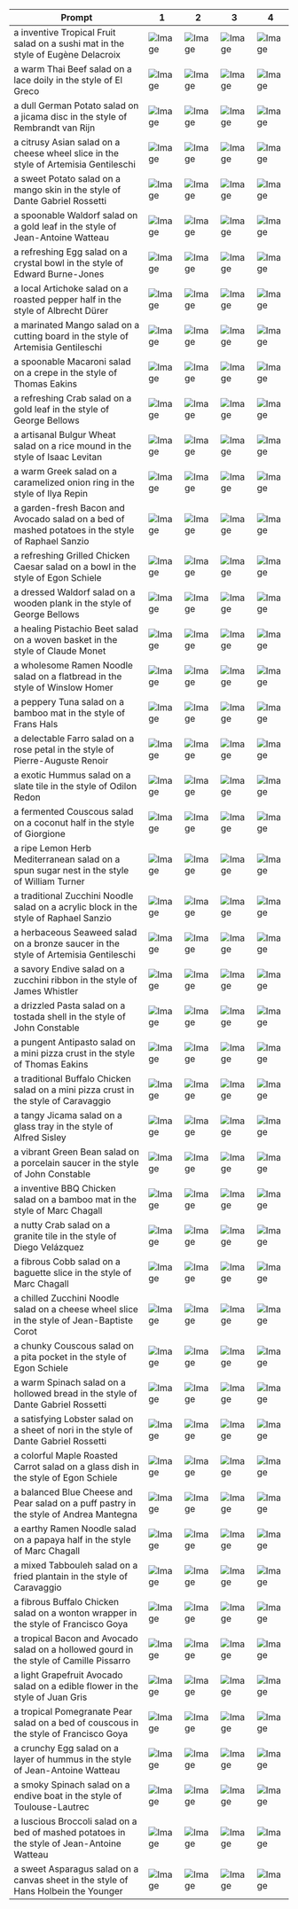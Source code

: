 | Prompt | 1 | 2 | 3 | 4 |
|-|-|-|-|-|
| a inventive Tropical Fruit salad on a sushi mat in the style of Eugène Delacroix | ![Image](https://salad-benchmark-public-assets.s3.us-east-2.amazonaws.com/sdxl/5349633c-8c04-460e-9980-4e614e9a9c98-0.jpg) | ![Image](https://salad-benchmark-public-assets.s3.us-east-2.amazonaws.com/sdxl/5349633c-8c04-460e-9980-4e614e9a9c98-1.jpg) | ![Image](https://salad-benchmark-public-assets.s3.us-east-2.amazonaws.com/sdxl/5349633c-8c04-460e-9980-4e614e9a9c98-2.jpg) | ![Image](https://salad-benchmark-public-assets.s3.us-east-2.amazonaws.com/sdxl/5349633c-8c04-460e-9980-4e614e9a9c98-3.jpg) |
| a warm Thai Beef salad on a lace doily in the style of El Greco | ![Image](https://salad-benchmark-public-assets.s3.us-east-2.amazonaws.com/sdxl/78f63bd4-5166-4a38-ac01-3de332f4c4c9-0.jpg) | ![Image](https://salad-benchmark-public-assets.s3.us-east-2.amazonaws.com/sdxl/78f63bd4-5166-4a38-ac01-3de332f4c4c9-1.jpg) | ![Image](https://salad-benchmark-public-assets.s3.us-east-2.amazonaws.com/sdxl/78f63bd4-5166-4a38-ac01-3de332f4c4c9-2.jpg) | ![Image](https://salad-benchmark-public-assets.s3.us-east-2.amazonaws.com/sdxl/78f63bd4-5166-4a38-ac01-3de332f4c4c9-3.jpg) |
| a dull German Potato salad on a jicama disc in the style of Rembrandt van Rijn | ![Image](https://salad-benchmark-public-assets.s3.us-east-2.amazonaws.com/sdxl/7af1f1ea-be30-487b-8f7b-bc44e4eec1a2-0.jpg) | ![Image](https://salad-benchmark-public-assets.s3.us-east-2.amazonaws.com/sdxl/7af1f1ea-be30-487b-8f7b-bc44e4eec1a2-1.jpg) | ![Image](https://salad-benchmark-public-assets.s3.us-east-2.amazonaws.com/sdxl/7af1f1ea-be30-487b-8f7b-bc44e4eec1a2-2.jpg) | ![Image](https://salad-benchmark-public-assets.s3.us-east-2.amazonaws.com/sdxl/7af1f1ea-be30-487b-8f7b-bc44e4eec1a2-3.jpg) |
| a citrusy Asian salad on a cheese wheel slice in the style of Artemisia Gentileschi | ![Image](https://salad-benchmark-public-assets.s3.us-east-2.amazonaws.com/sdxl/022cc473-bb76-4b38-9ac3-6a4c72a61674-0.jpg) | ![Image](https://salad-benchmark-public-assets.s3.us-east-2.amazonaws.com/sdxl/022cc473-bb76-4b38-9ac3-6a4c72a61674-1.jpg) | ![Image](https://salad-benchmark-public-assets.s3.us-east-2.amazonaws.com/sdxl/022cc473-bb76-4b38-9ac3-6a4c72a61674-2.jpg) | ![Image](https://salad-benchmark-public-assets.s3.us-east-2.amazonaws.com/sdxl/022cc473-bb76-4b38-9ac3-6a4c72a61674-3.jpg) |
| a sweet Potato salad on a mango skin in the style of Dante Gabriel Rossetti | ![Image](https://salad-benchmark-public-assets.s3.us-east-2.amazonaws.com/sdxl/8ed0a7a5-02c4-4498-9c4a-6d44851a64b1-0.jpg) | ![Image](https://salad-benchmark-public-assets.s3.us-east-2.amazonaws.com/sdxl/8ed0a7a5-02c4-4498-9c4a-6d44851a64b1-1.jpg) | ![Image](https://salad-benchmark-public-assets.s3.us-east-2.amazonaws.com/sdxl/8ed0a7a5-02c4-4498-9c4a-6d44851a64b1-2.jpg) | ![Image](https://salad-benchmark-public-assets.s3.us-east-2.amazonaws.com/sdxl/8ed0a7a5-02c4-4498-9c4a-6d44851a64b1-3.jpg) |
| a spoonable Waldorf salad on a gold leaf in the style of Jean-Antoine Watteau | ![Image](https://salad-benchmark-public-assets.s3.us-east-2.amazonaws.com/sdxl/81536d16-a373-4bab-9c42-8466e94a843e-0.jpg) | ![Image](https://salad-benchmark-public-assets.s3.us-east-2.amazonaws.com/sdxl/81536d16-a373-4bab-9c42-8466e94a843e-1.jpg) | ![Image](https://salad-benchmark-public-assets.s3.us-east-2.amazonaws.com/sdxl/81536d16-a373-4bab-9c42-8466e94a843e-2.jpg) | ![Image](https://salad-benchmark-public-assets.s3.us-east-2.amazonaws.com/sdxl/81536d16-a373-4bab-9c42-8466e94a843e-3.jpg) |
| a refreshing Egg salad on a crystal bowl in the style of Edward Burne-Jones | ![Image](https://salad-benchmark-public-assets.s3.us-east-2.amazonaws.com/sdxl/b89b1f8c-f819-4a65-951b-399f3c4047fd-0.jpg) | ![Image](https://salad-benchmark-public-assets.s3.us-east-2.amazonaws.com/sdxl/b89b1f8c-f819-4a65-951b-399f3c4047fd-1.jpg) | ![Image](https://salad-benchmark-public-assets.s3.us-east-2.amazonaws.com/sdxl/b89b1f8c-f819-4a65-951b-399f3c4047fd-2.jpg) | ![Image](https://salad-benchmark-public-assets.s3.us-east-2.amazonaws.com/sdxl/b89b1f8c-f819-4a65-951b-399f3c4047fd-3.jpg) |
| a local Artichoke salad on a roasted pepper half in the style of Albrecht Dürer | ![Image](https://salad-benchmark-public-assets.s3.us-east-2.amazonaws.com/sdxl/eba3c44f-1e6d-4a7f-bf8f-270e020e654b-0.jpg) | ![Image](https://salad-benchmark-public-assets.s3.us-east-2.amazonaws.com/sdxl/eba3c44f-1e6d-4a7f-bf8f-270e020e654b-1.jpg) | ![Image](https://salad-benchmark-public-assets.s3.us-east-2.amazonaws.com/sdxl/eba3c44f-1e6d-4a7f-bf8f-270e020e654b-2.jpg) | ![Image](https://salad-benchmark-public-assets.s3.us-east-2.amazonaws.com/sdxl/eba3c44f-1e6d-4a7f-bf8f-270e020e654b-3.jpg) |
| a marinated Mango salad on a cutting board in the style of Artemisia Gentileschi | ![Image](https://salad-benchmark-public-assets.s3.us-east-2.amazonaws.com/sdxl/ad11dca6-3f9d-4ab9-a30e-74619e25b46f-0.jpg) | ![Image](https://salad-benchmark-public-assets.s3.us-east-2.amazonaws.com/sdxl/ad11dca6-3f9d-4ab9-a30e-74619e25b46f-1.jpg) | ![Image](https://salad-benchmark-public-assets.s3.us-east-2.amazonaws.com/sdxl/ad11dca6-3f9d-4ab9-a30e-74619e25b46f-2.jpg) | ![Image](https://salad-benchmark-public-assets.s3.us-east-2.amazonaws.com/sdxl/ad11dca6-3f9d-4ab9-a30e-74619e25b46f-3.jpg) |
| a spoonable Macaroni salad on a crepe in the style of Thomas Eakins | ![Image](https://salad-benchmark-public-assets.s3.us-east-2.amazonaws.com/sdxl/ba279bfb-ae49-477b-a689-3fa04af8fc32-0.jpg) | ![Image](https://salad-benchmark-public-assets.s3.us-east-2.amazonaws.com/sdxl/ba279bfb-ae49-477b-a689-3fa04af8fc32-1.jpg) | ![Image](https://salad-benchmark-public-assets.s3.us-east-2.amazonaws.com/sdxl/ba279bfb-ae49-477b-a689-3fa04af8fc32-2.jpg) | ![Image](https://salad-benchmark-public-assets.s3.us-east-2.amazonaws.com/sdxl/ba279bfb-ae49-477b-a689-3fa04af8fc32-3.jpg) |
| a refreshing Crab salad on a gold leaf in the style of George Bellows | ![Image](https://salad-benchmark-public-assets.s3.us-east-2.amazonaws.com/sdxl/2fc631f9-a87d-4ccb-9610-ac2af4ef15fa-0.jpg) | ![Image](https://salad-benchmark-public-assets.s3.us-east-2.amazonaws.com/sdxl/2fc631f9-a87d-4ccb-9610-ac2af4ef15fa-1.jpg) | ![Image](https://salad-benchmark-public-assets.s3.us-east-2.amazonaws.com/sdxl/2fc631f9-a87d-4ccb-9610-ac2af4ef15fa-2.jpg) | ![Image](https://salad-benchmark-public-assets.s3.us-east-2.amazonaws.com/sdxl/2fc631f9-a87d-4ccb-9610-ac2af4ef15fa-3.jpg) |
| a artisanal Bulgur Wheat salad on a rice mound in the style of Isaac Levitan | ![Image](https://salad-benchmark-public-assets.s3.us-east-2.amazonaws.com/sdxl/9fa86685-16f7-4879-85e6-f5a6b977f7a3-0.jpg) | ![Image](https://salad-benchmark-public-assets.s3.us-east-2.amazonaws.com/sdxl/9fa86685-16f7-4879-85e6-f5a6b977f7a3-1.jpg) | ![Image](https://salad-benchmark-public-assets.s3.us-east-2.amazonaws.com/sdxl/9fa86685-16f7-4879-85e6-f5a6b977f7a3-2.jpg) | ![Image](https://salad-benchmark-public-assets.s3.us-east-2.amazonaws.com/sdxl/9fa86685-16f7-4879-85e6-f5a6b977f7a3-3.jpg) |
| a warm Greek salad on a caramelized onion ring in the style of Ilya Repin | ![Image](https://salad-benchmark-public-assets.s3.us-east-2.amazonaws.com/sdxl/ca8f6dcf-e9e9-4871-b7bd-a26e0bf74b6c-0.jpg) | ![Image](https://salad-benchmark-public-assets.s3.us-east-2.amazonaws.com/sdxl/ca8f6dcf-e9e9-4871-b7bd-a26e0bf74b6c-1.jpg) | ![Image](https://salad-benchmark-public-assets.s3.us-east-2.amazonaws.com/sdxl/ca8f6dcf-e9e9-4871-b7bd-a26e0bf74b6c-2.jpg) | ![Image](https://salad-benchmark-public-assets.s3.us-east-2.amazonaws.com/sdxl/ca8f6dcf-e9e9-4871-b7bd-a26e0bf74b6c-3.jpg) |
| a garden-fresh Bacon and Avocado salad on a bed of mashed potatoes in the style of Raphael Sanzio | ![Image](https://salad-benchmark-public-assets.s3.us-east-2.amazonaws.com/sdxl/8248ba65-dbec-4b9c-a9de-72921588c2cb-0.jpg) | ![Image](https://salad-benchmark-public-assets.s3.us-east-2.amazonaws.com/sdxl/8248ba65-dbec-4b9c-a9de-72921588c2cb-1.jpg) | ![Image](https://salad-benchmark-public-assets.s3.us-east-2.amazonaws.com/sdxl/8248ba65-dbec-4b9c-a9de-72921588c2cb-2.jpg) | ![Image](https://salad-benchmark-public-assets.s3.us-east-2.amazonaws.com/sdxl/8248ba65-dbec-4b9c-a9de-72921588c2cb-3.jpg) |
| a refreshing Grilled Chicken Caesar salad on a bowl in the style of Egon Schiele | ![Image](https://salad-benchmark-public-assets.s3.us-east-2.amazonaws.com/sdxl/83387f3e-ffbe-48af-aaab-bf8f5fbdea13-0.jpg) | ![Image](https://salad-benchmark-public-assets.s3.us-east-2.amazonaws.com/sdxl/83387f3e-ffbe-48af-aaab-bf8f5fbdea13-1.jpg) | ![Image](https://salad-benchmark-public-assets.s3.us-east-2.amazonaws.com/sdxl/83387f3e-ffbe-48af-aaab-bf8f5fbdea13-2.jpg) | ![Image](https://salad-benchmark-public-assets.s3.us-east-2.amazonaws.com/sdxl/83387f3e-ffbe-48af-aaab-bf8f5fbdea13-3.jpg) |
| a dressed Waldorf salad on a wooden plank in the style of George Bellows | ![Image](https://salad-benchmark-public-assets.s3.us-east-2.amazonaws.com/sdxl/e7233c56-3d00-4700-9f91-a8e7815beec3-0.jpg) | ![Image](https://salad-benchmark-public-assets.s3.us-east-2.amazonaws.com/sdxl/e7233c56-3d00-4700-9f91-a8e7815beec3-1.jpg) | ![Image](https://salad-benchmark-public-assets.s3.us-east-2.amazonaws.com/sdxl/e7233c56-3d00-4700-9f91-a8e7815beec3-2.jpg) | ![Image](https://salad-benchmark-public-assets.s3.us-east-2.amazonaws.com/sdxl/e7233c56-3d00-4700-9f91-a8e7815beec3-3.jpg) |
| a healing Pistachio Beet salad on a woven basket in the style of Claude Monet | ![Image](https://salad-benchmark-public-assets.s3.us-east-2.amazonaws.com/sdxl/5bf66174-b426-4045-b779-0f6f1464e4fc-0.jpg) | ![Image](https://salad-benchmark-public-assets.s3.us-east-2.amazonaws.com/sdxl/5bf66174-b426-4045-b779-0f6f1464e4fc-1.jpg) | ![Image](https://salad-benchmark-public-assets.s3.us-east-2.amazonaws.com/sdxl/5bf66174-b426-4045-b779-0f6f1464e4fc-2.jpg) | ![Image](https://salad-benchmark-public-assets.s3.us-east-2.amazonaws.com/sdxl/5bf66174-b426-4045-b779-0f6f1464e4fc-3.jpg) |
| a wholesome Ramen Noodle salad on a flatbread in the style of Winslow Homer | ![Image](https://salad-benchmark-public-assets.s3.us-east-2.amazonaws.com/sdxl/a532826a-b131-4414-a6d3-19fc36f9fab7-0.jpg) | ![Image](https://salad-benchmark-public-assets.s3.us-east-2.amazonaws.com/sdxl/a532826a-b131-4414-a6d3-19fc36f9fab7-1.jpg) | ![Image](https://salad-benchmark-public-assets.s3.us-east-2.amazonaws.com/sdxl/a532826a-b131-4414-a6d3-19fc36f9fab7-2.jpg) | ![Image](https://salad-benchmark-public-assets.s3.us-east-2.amazonaws.com/sdxl/a532826a-b131-4414-a6d3-19fc36f9fab7-3.jpg) |
| a peppery Tuna salad on a bamboo mat in the style of Frans Hals | ![Image](https://salad-benchmark-public-assets.s3.us-east-2.amazonaws.com/sdxl/3402668a-9e0f-47e2-9757-4938c72f3dd1-0.jpg) | ![Image](https://salad-benchmark-public-assets.s3.us-east-2.amazonaws.com/sdxl/3402668a-9e0f-47e2-9757-4938c72f3dd1-1.jpg) | ![Image](https://salad-benchmark-public-assets.s3.us-east-2.amazonaws.com/sdxl/3402668a-9e0f-47e2-9757-4938c72f3dd1-2.jpg) | ![Image](https://salad-benchmark-public-assets.s3.us-east-2.amazonaws.com/sdxl/3402668a-9e0f-47e2-9757-4938c72f3dd1-3.jpg) |
| a delectable Farro salad on a rose petal in the style of Pierre-Auguste Renoir | ![Image](https://salad-benchmark-public-assets.s3.us-east-2.amazonaws.com/sdxl/283040a0-a98d-40e1-98e1-d65fb81bba50-0.jpg) | ![Image](https://salad-benchmark-public-assets.s3.us-east-2.amazonaws.com/sdxl/283040a0-a98d-40e1-98e1-d65fb81bba50-1.jpg) | ![Image](https://salad-benchmark-public-assets.s3.us-east-2.amazonaws.com/sdxl/283040a0-a98d-40e1-98e1-d65fb81bba50-2.jpg) | ![Image](https://salad-benchmark-public-assets.s3.us-east-2.amazonaws.com/sdxl/283040a0-a98d-40e1-98e1-d65fb81bba50-3.jpg) |
| a exotic Hummus salad on a slate tile in the style of Odilon Redon | ![Image](https://salad-benchmark-public-assets.s3.us-east-2.amazonaws.com/sdxl/08da162e-5c61-48ad-9295-7b264d5a717c-0.jpg) | ![Image](https://salad-benchmark-public-assets.s3.us-east-2.amazonaws.com/sdxl/08da162e-5c61-48ad-9295-7b264d5a717c-1.jpg) | ![Image](https://salad-benchmark-public-assets.s3.us-east-2.amazonaws.com/sdxl/08da162e-5c61-48ad-9295-7b264d5a717c-2.jpg) | ![Image](https://salad-benchmark-public-assets.s3.us-east-2.amazonaws.com/sdxl/08da162e-5c61-48ad-9295-7b264d5a717c-3.jpg) |
| a fermented Couscous salad on a coconut half in the style of Giorgione | ![Image](https://salad-benchmark-public-assets.s3.us-east-2.amazonaws.com/sdxl/25f31260-91cf-452a-befa-caf5ab1a9013-0.jpg) | ![Image](https://salad-benchmark-public-assets.s3.us-east-2.amazonaws.com/sdxl/25f31260-91cf-452a-befa-caf5ab1a9013-1.jpg) | ![Image](https://salad-benchmark-public-assets.s3.us-east-2.amazonaws.com/sdxl/25f31260-91cf-452a-befa-caf5ab1a9013-2.jpg) | ![Image](https://salad-benchmark-public-assets.s3.us-east-2.amazonaws.com/sdxl/25f31260-91cf-452a-befa-caf5ab1a9013-3.jpg) |
| a ripe Lemon Herb Mediterranean salad on a spun sugar nest in the style of William Turner | ![Image](https://salad-benchmark-public-assets.s3.us-east-2.amazonaws.com/sdxl/8d4ef372-db2b-4ea2-813e-28b6fb9f88a2-0.jpg) | ![Image](https://salad-benchmark-public-assets.s3.us-east-2.amazonaws.com/sdxl/8d4ef372-db2b-4ea2-813e-28b6fb9f88a2-1.jpg) | ![Image](https://salad-benchmark-public-assets.s3.us-east-2.amazonaws.com/sdxl/8d4ef372-db2b-4ea2-813e-28b6fb9f88a2-2.jpg) | ![Image](https://salad-benchmark-public-assets.s3.us-east-2.amazonaws.com/sdxl/8d4ef372-db2b-4ea2-813e-28b6fb9f88a2-3.jpg) |
| a traditional Zucchini Noodle salad on a acrylic block in the style of Raphael Sanzio | ![Image](https://salad-benchmark-public-assets.s3.us-east-2.amazonaws.com/sdxl/3ec06714-5542-473e-9371-4d401457894e-0.jpg) | ![Image](https://salad-benchmark-public-assets.s3.us-east-2.amazonaws.com/sdxl/3ec06714-5542-473e-9371-4d401457894e-1.jpg) | ![Image](https://salad-benchmark-public-assets.s3.us-east-2.amazonaws.com/sdxl/3ec06714-5542-473e-9371-4d401457894e-2.jpg) | ![Image](https://salad-benchmark-public-assets.s3.us-east-2.amazonaws.com/sdxl/3ec06714-5542-473e-9371-4d401457894e-3.jpg) |
| a herbaceous Seaweed salad on a bronze saucer in the style of Artemisia Gentileschi | ![Image](https://salad-benchmark-public-assets.s3.us-east-2.amazonaws.com/sdxl/57ba261d-a7fd-458b-a178-2a1257b0f772-0.jpg) | ![Image](https://salad-benchmark-public-assets.s3.us-east-2.amazonaws.com/sdxl/57ba261d-a7fd-458b-a178-2a1257b0f772-1.jpg) | ![Image](https://salad-benchmark-public-assets.s3.us-east-2.amazonaws.com/sdxl/57ba261d-a7fd-458b-a178-2a1257b0f772-2.jpg) | ![Image](https://salad-benchmark-public-assets.s3.us-east-2.amazonaws.com/sdxl/57ba261d-a7fd-458b-a178-2a1257b0f772-3.jpg) |
| a savory Endive salad on a zucchini ribbon in the style of James Whistler | ![Image](https://salad-benchmark-public-assets.s3.us-east-2.amazonaws.com/sdxl/aefdf53b-1d03-4041-a7dc-20a2573b5aa1-0.jpg) | ![Image](https://salad-benchmark-public-assets.s3.us-east-2.amazonaws.com/sdxl/aefdf53b-1d03-4041-a7dc-20a2573b5aa1-1.jpg) | ![Image](https://salad-benchmark-public-assets.s3.us-east-2.amazonaws.com/sdxl/aefdf53b-1d03-4041-a7dc-20a2573b5aa1-2.jpg) | ![Image](https://salad-benchmark-public-assets.s3.us-east-2.amazonaws.com/sdxl/aefdf53b-1d03-4041-a7dc-20a2573b5aa1-3.jpg) |
| a drizzled Pasta salad on a tostada shell in the style of John Constable | ![Image](https://salad-benchmark-public-assets.s3.us-east-2.amazonaws.com/sdxl/290d2214-60f0-4410-bfa3-3b9ada9d8a13-0.jpg) | ![Image](https://salad-benchmark-public-assets.s3.us-east-2.amazonaws.com/sdxl/290d2214-60f0-4410-bfa3-3b9ada9d8a13-1.jpg) | ![Image](https://salad-benchmark-public-assets.s3.us-east-2.amazonaws.com/sdxl/290d2214-60f0-4410-bfa3-3b9ada9d8a13-2.jpg) | ![Image](https://salad-benchmark-public-assets.s3.us-east-2.amazonaws.com/sdxl/290d2214-60f0-4410-bfa3-3b9ada9d8a13-3.jpg) |
| a pungent Antipasto salad on a mini pizza crust in the style of Thomas Eakins | ![Image](https://salad-benchmark-public-assets.s3.us-east-2.amazonaws.com/sdxl/876df8fd-95e9-41a1-9dbc-298f212dbb30-0.jpg) | ![Image](https://salad-benchmark-public-assets.s3.us-east-2.amazonaws.com/sdxl/876df8fd-95e9-41a1-9dbc-298f212dbb30-1.jpg) | ![Image](https://salad-benchmark-public-assets.s3.us-east-2.amazonaws.com/sdxl/876df8fd-95e9-41a1-9dbc-298f212dbb30-2.jpg) | ![Image](https://salad-benchmark-public-assets.s3.us-east-2.amazonaws.com/sdxl/876df8fd-95e9-41a1-9dbc-298f212dbb30-3.jpg) |
| a traditional Buffalo Chicken salad on a mini pizza crust in the style of Caravaggio | ![Image](https://salad-benchmark-public-assets.s3.us-east-2.amazonaws.com/sdxl/bea159dd-e314-41f3-9382-895a050ff032-0.jpg) | ![Image](https://salad-benchmark-public-assets.s3.us-east-2.amazonaws.com/sdxl/bea159dd-e314-41f3-9382-895a050ff032-1.jpg) | ![Image](https://salad-benchmark-public-assets.s3.us-east-2.amazonaws.com/sdxl/bea159dd-e314-41f3-9382-895a050ff032-2.jpg) | ![Image](https://salad-benchmark-public-assets.s3.us-east-2.amazonaws.com/sdxl/bea159dd-e314-41f3-9382-895a050ff032-3.jpg) |
| a tangy Jicama salad on a glass tray in the style of Alfred Sisley | ![Image](https://salad-benchmark-public-assets.s3.us-east-2.amazonaws.com/sdxl/461d4ce7-05c3-4f83-9bbc-5a678c1b6a9a-0.jpg) | ![Image](https://salad-benchmark-public-assets.s3.us-east-2.amazonaws.com/sdxl/461d4ce7-05c3-4f83-9bbc-5a678c1b6a9a-1.jpg) | ![Image](https://salad-benchmark-public-assets.s3.us-east-2.amazonaws.com/sdxl/461d4ce7-05c3-4f83-9bbc-5a678c1b6a9a-2.jpg) | ![Image](https://salad-benchmark-public-assets.s3.us-east-2.amazonaws.com/sdxl/461d4ce7-05c3-4f83-9bbc-5a678c1b6a9a-3.jpg) |
| a vibrant Green Bean salad on a porcelain saucer in the style of John Constable | ![Image](https://salad-benchmark-public-assets.s3.us-east-2.amazonaws.com/sdxl/d69fcb25-7cea-4dfc-b36a-400518052e34-0.jpg) | ![Image](https://salad-benchmark-public-assets.s3.us-east-2.amazonaws.com/sdxl/d69fcb25-7cea-4dfc-b36a-400518052e34-1.jpg) | ![Image](https://salad-benchmark-public-assets.s3.us-east-2.amazonaws.com/sdxl/d69fcb25-7cea-4dfc-b36a-400518052e34-2.jpg) | ![Image](https://salad-benchmark-public-assets.s3.us-east-2.amazonaws.com/sdxl/d69fcb25-7cea-4dfc-b36a-400518052e34-3.jpg) |
| a inventive BBQ Chicken salad on a bamboo mat in the style of Marc Chagall | ![Image](https://salad-benchmark-public-assets.s3.us-east-2.amazonaws.com/sdxl/d3ee1bb0-bfec-450e-86b4-f0d95c85ba37-0.jpg) | ![Image](https://salad-benchmark-public-assets.s3.us-east-2.amazonaws.com/sdxl/d3ee1bb0-bfec-450e-86b4-f0d95c85ba37-1.jpg) | ![Image](https://salad-benchmark-public-assets.s3.us-east-2.amazonaws.com/sdxl/d3ee1bb0-bfec-450e-86b4-f0d95c85ba37-2.jpg) | ![Image](https://salad-benchmark-public-assets.s3.us-east-2.amazonaws.com/sdxl/d3ee1bb0-bfec-450e-86b4-f0d95c85ba37-3.jpg) |
| a nutty Crab salad on a granite tile in the style of Diego Velázquez | ![Image](https://salad-benchmark-public-assets.s3.us-east-2.amazonaws.com/sdxl/c9d99768-c407-4288-8289-b97606e4633a-0.jpg) | ![Image](https://salad-benchmark-public-assets.s3.us-east-2.amazonaws.com/sdxl/c9d99768-c407-4288-8289-b97606e4633a-1.jpg) | ![Image](https://salad-benchmark-public-assets.s3.us-east-2.amazonaws.com/sdxl/c9d99768-c407-4288-8289-b97606e4633a-2.jpg) | ![Image](https://salad-benchmark-public-assets.s3.us-east-2.amazonaws.com/sdxl/c9d99768-c407-4288-8289-b97606e4633a-3.jpg) |
| a fibrous Cobb salad on a baguette slice in the style of Marc Chagall | ![Image](https://salad-benchmark-public-assets.s3.us-east-2.amazonaws.com/sdxl/eca80058-4dab-4629-9d5d-d5ffe8fbf2db-0.jpg) | ![Image](https://salad-benchmark-public-assets.s3.us-east-2.amazonaws.com/sdxl/eca80058-4dab-4629-9d5d-d5ffe8fbf2db-1.jpg) | ![Image](https://salad-benchmark-public-assets.s3.us-east-2.amazonaws.com/sdxl/eca80058-4dab-4629-9d5d-d5ffe8fbf2db-2.jpg) | ![Image](https://salad-benchmark-public-assets.s3.us-east-2.amazonaws.com/sdxl/eca80058-4dab-4629-9d5d-d5ffe8fbf2db-3.jpg) |
| a chilled Zucchini Noodle salad on a cheese wheel slice in the style of Jean-Baptiste Corot | ![Image](https://salad-benchmark-public-assets.s3.us-east-2.amazonaws.com/sdxl/9c91f8b4-1606-4ec1-8fd1-4d0409f3dc00-0.jpg) | ![Image](https://salad-benchmark-public-assets.s3.us-east-2.amazonaws.com/sdxl/9c91f8b4-1606-4ec1-8fd1-4d0409f3dc00-1.jpg) | ![Image](https://salad-benchmark-public-assets.s3.us-east-2.amazonaws.com/sdxl/9c91f8b4-1606-4ec1-8fd1-4d0409f3dc00-2.jpg) | ![Image](https://salad-benchmark-public-assets.s3.us-east-2.amazonaws.com/sdxl/9c91f8b4-1606-4ec1-8fd1-4d0409f3dc00-3.jpg) |
| a chunky Couscous salad on a pita pocket in the style of Egon Schiele | ![Image](https://salad-benchmark-public-assets.s3.us-east-2.amazonaws.com/sdxl/b37c3430-5b27-4212-94bc-9b7b2ee942f3-0.jpg) | ![Image](https://salad-benchmark-public-assets.s3.us-east-2.amazonaws.com/sdxl/b37c3430-5b27-4212-94bc-9b7b2ee942f3-1.jpg) | ![Image](https://salad-benchmark-public-assets.s3.us-east-2.amazonaws.com/sdxl/b37c3430-5b27-4212-94bc-9b7b2ee942f3-2.jpg) | ![Image](https://salad-benchmark-public-assets.s3.us-east-2.amazonaws.com/sdxl/b37c3430-5b27-4212-94bc-9b7b2ee942f3-3.jpg) |
| a warm Spinach salad on a hollowed bread in the style of Dante Gabriel Rossetti | ![Image](https://salad-benchmark-public-assets.s3.us-east-2.amazonaws.com/sdxl/82d8ac3f-03ce-48c1-b625-09c7172c0b92-0.jpg) | ![Image](https://salad-benchmark-public-assets.s3.us-east-2.amazonaws.com/sdxl/82d8ac3f-03ce-48c1-b625-09c7172c0b92-1.jpg) | ![Image](https://salad-benchmark-public-assets.s3.us-east-2.amazonaws.com/sdxl/82d8ac3f-03ce-48c1-b625-09c7172c0b92-2.jpg) | ![Image](https://salad-benchmark-public-assets.s3.us-east-2.amazonaws.com/sdxl/82d8ac3f-03ce-48c1-b625-09c7172c0b92-3.jpg) |
| a satisfying Lobster salad on a sheet of nori in the style of Dante Gabriel Rossetti | ![Image](https://salad-benchmark-public-assets.s3.us-east-2.amazonaws.com/sdxl/7fdc175e-135d-4905-85b8-1ae32e3d4432-0.jpg) | ![Image](https://salad-benchmark-public-assets.s3.us-east-2.amazonaws.com/sdxl/7fdc175e-135d-4905-85b8-1ae32e3d4432-1.jpg) | ![Image](https://salad-benchmark-public-assets.s3.us-east-2.amazonaws.com/sdxl/7fdc175e-135d-4905-85b8-1ae32e3d4432-2.jpg) | ![Image](https://salad-benchmark-public-assets.s3.us-east-2.amazonaws.com/sdxl/7fdc175e-135d-4905-85b8-1ae32e3d4432-3.jpg) |
| a colorful Maple Roasted Carrot salad on a glass dish in the style of Egon Schiele | ![Image](https://salad-benchmark-public-assets.s3.us-east-2.amazonaws.com/sdxl/831668ad-dffe-439b-9128-34d893a881b4-0.jpg) | ![Image](https://salad-benchmark-public-assets.s3.us-east-2.amazonaws.com/sdxl/831668ad-dffe-439b-9128-34d893a881b4-1.jpg) | ![Image](https://salad-benchmark-public-assets.s3.us-east-2.amazonaws.com/sdxl/831668ad-dffe-439b-9128-34d893a881b4-2.jpg) | ![Image](https://salad-benchmark-public-assets.s3.us-east-2.amazonaws.com/sdxl/831668ad-dffe-439b-9128-34d893a881b4-3.jpg) |
| a balanced Blue Cheese and Pear salad on a puff pastry in the style of Andrea Mantegna | ![Image](https://salad-benchmark-public-assets.s3.us-east-2.amazonaws.com/sdxl/358b9735-bdc0-4021-ba3f-760bdc19bbf5-0.jpg) | ![Image](https://salad-benchmark-public-assets.s3.us-east-2.amazonaws.com/sdxl/358b9735-bdc0-4021-ba3f-760bdc19bbf5-1.jpg) | ![Image](https://salad-benchmark-public-assets.s3.us-east-2.amazonaws.com/sdxl/358b9735-bdc0-4021-ba3f-760bdc19bbf5-2.jpg) | ![Image](https://salad-benchmark-public-assets.s3.us-east-2.amazonaws.com/sdxl/358b9735-bdc0-4021-ba3f-760bdc19bbf5-3.jpg) |
| a earthy Ramen Noodle salad on a papaya half in the style of Marc Chagall | ![Image](https://salad-benchmark-public-assets.s3.us-east-2.amazonaws.com/sdxl/7e2ec3e0-fcd7-4bf4-b865-622ed37498a3-0.jpg) | ![Image](https://salad-benchmark-public-assets.s3.us-east-2.amazonaws.com/sdxl/7e2ec3e0-fcd7-4bf4-b865-622ed37498a3-1.jpg) | ![Image](https://salad-benchmark-public-assets.s3.us-east-2.amazonaws.com/sdxl/7e2ec3e0-fcd7-4bf4-b865-622ed37498a3-2.jpg) | ![Image](https://salad-benchmark-public-assets.s3.us-east-2.amazonaws.com/sdxl/7e2ec3e0-fcd7-4bf4-b865-622ed37498a3-3.jpg) |
| a mixed Tabbouleh salad on a fried plantain in the style of Caravaggio | ![Image](https://salad-benchmark-public-assets.s3.us-east-2.amazonaws.com/sdxl/7b3e893e-72d1-4605-91f5-461cf1c93537-0.jpg) | ![Image](https://salad-benchmark-public-assets.s3.us-east-2.amazonaws.com/sdxl/7b3e893e-72d1-4605-91f5-461cf1c93537-1.jpg) | ![Image](https://salad-benchmark-public-assets.s3.us-east-2.amazonaws.com/sdxl/7b3e893e-72d1-4605-91f5-461cf1c93537-2.jpg) | ![Image](https://salad-benchmark-public-assets.s3.us-east-2.amazonaws.com/sdxl/7b3e893e-72d1-4605-91f5-461cf1c93537-3.jpg) |
| a fibrous Buffalo Chicken salad on a wonton wrapper in the style of Francisco Goya | ![Image](https://salad-benchmark-public-assets.s3.us-east-2.amazonaws.com/sdxl/6a052e93-91bc-4268-afe3-c6decc2c2d59-0.jpg) | ![Image](https://salad-benchmark-public-assets.s3.us-east-2.amazonaws.com/sdxl/6a052e93-91bc-4268-afe3-c6decc2c2d59-1.jpg) | ![Image](https://salad-benchmark-public-assets.s3.us-east-2.amazonaws.com/sdxl/6a052e93-91bc-4268-afe3-c6decc2c2d59-2.jpg) | ![Image](https://salad-benchmark-public-assets.s3.us-east-2.amazonaws.com/sdxl/6a052e93-91bc-4268-afe3-c6decc2c2d59-3.jpg) |
| a tropical Bacon and Avocado salad on a hollowed gourd in the style of Camille Pissarro | ![Image](https://salad-benchmark-public-assets.s3.us-east-2.amazonaws.com/sdxl/636a199e-e560-47c7-869b-a9b95329ba69-0.jpg) | ![Image](https://salad-benchmark-public-assets.s3.us-east-2.amazonaws.com/sdxl/636a199e-e560-47c7-869b-a9b95329ba69-1.jpg) | ![Image](https://salad-benchmark-public-assets.s3.us-east-2.amazonaws.com/sdxl/636a199e-e560-47c7-869b-a9b95329ba69-2.jpg) | ![Image](https://salad-benchmark-public-assets.s3.us-east-2.amazonaws.com/sdxl/636a199e-e560-47c7-869b-a9b95329ba69-3.jpg) |
| a light Grapefruit Avocado salad on a edible flower in the style of Juan Gris | ![Image](https://salad-benchmark-public-assets.s3.us-east-2.amazonaws.com/sdxl/315d8c92-2fcf-4bd6-b98a-a2446b1957f4-0.jpg) | ![Image](https://salad-benchmark-public-assets.s3.us-east-2.amazonaws.com/sdxl/315d8c92-2fcf-4bd6-b98a-a2446b1957f4-1.jpg) | ![Image](https://salad-benchmark-public-assets.s3.us-east-2.amazonaws.com/sdxl/315d8c92-2fcf-4bd6-b98a-a2446b1957f4-2.jpg) | ![Image](https://salad-benchmark-public-assets.s3.us-east-2.amazonaws.com/sdxl/315d8c92-2fcf-4bd6-b98a-a2446b1957f4-3.jpg) |
| a tropical Pomegranate Pear salad on a bed of couscous in the style of Francisco Goya | ![Image](https://salad-benchmark-public-assets.s3.us-east-2.amazonaws.com/sdxl/4ede3512-c5d6-4e4c-aeb5-bf7fe797cb17-0.jpg) | ![Image](https://salad-benchmark-public-assets.s3.us-east-2.amazonaws.com/sdxl/4ede3512-c5d6-4e4c-aeb5-bf7fe797cb17-1.jpg) | ![Image](https://salad-benchmark-public-assets.s3.us-east-2.amazonaws.com/sdxl/4ede3512-c5d6-4e4c-aeb5-bf7fe797cb17-2.jpg) | ![Image](https://salad-benchmark-public-assets.s3.us-east-2.amazonaws.com/sdxl/4ede3512-c5d6-4e4c-aeb5-bf7fe797cb17-3.jpg) |
| a crunchy Egg salad on a layer of hummus in the style of Jean-Antoine Watteau | ![Image](https://salad-benchmark-public-assets.s3.us-east-2.amazonaws.com/sdxl/346fd550-7394-4cf9-a27e-6862e370287b-0.jpg) | ![Image](https://salad-benchmark-public-assets.s3.us-east-2.amazonaws.com/sdxl/346fd550-7394-4cf9-a27e-6862e370287b-1.jpg) | ![Image](https://salad-benchmark-public-assets.s3.us-east-2.amazonaws.com/sdxl/346fd550-7394-4cf9-a27e-6862e370287b-2.jpg) | ![Image](https://salad-benchmark-public-assets.s3.us-east-2.amazonaws.com/sdxl/346fd550-7394-4cf9-a27e-6862e370287b-3.jpg) |
| a smoky Spinach salad on a endive boat in the style of Toulouse-Lautrec | ![Image](https://salad-benchmark-public-assets.s3.us-east-2.amazonaws.com/sdxl/404c3a9b-69b0-4048-94b9-57b1cb9445b1-0.jpg) | ![Image](https://salad-benchmark-public-assets.s3.us-east-2.amazonaws.com/sdxl/404c3a9b-69b0-4048-94b9-57b1cb9445b1-1.jpg) | ![Image](https://salad-benchmark-public-assets.s3.us-east-2.amazonaws.com/sdxl/404c3a9b-69b0-4048-94b9-57b1cb9445b1-2.jpg) | ![Image](https://salad-benchmark-public-assets.s3.us-east-2.amazonaws.com/sdxl/404c3a9b-69b0-4048-94b9-57b1cb9445b1-3.jpg) |
| a luscious Broccoli salad on a bed of mashed potatoes in the style of Jean-Antoine Watteau | ![Image](https://salad-benchmark-public-assets.s3.us-east-2.amazonaws.com/sdxl/a6d92e78-69d6-492b-85ea-6f776e0284f8-0.jpg) | ![Image](https://salad-benchmark-public-assets.s3.us-east-2.amazonaws.com/sdxl/a6d92e78-69d6-492b-85ea-6f776e0284f8-1.jpg) | ![Image](https://salad-benchmark-public-assets.s3.us-east-2.amazonaws.com/sdxl/a6d92e78-69d6-492b-85ea-6f776e0284f8-2.jpg) | ![Image](https://salad-benchmark-public-assets.s3.us-east-2.amazonaws.com/sdxl/a6d92e78-69d6-492b-85ea-6f776e0284f8-3.jpg) |
| a sweet Asparagus salad on a canvas sheet in the style of Hans Holbein the Younger | ![Image](https://salad-benchmark-public-assets.s3.us-east-2.amazonaws.com/sdxl/1bcbef74-dd73-4002-90ca-5bd9d13c7406-0.jpg) | ![Image](https://salad-benchmark-public-assets.s3.us-east-2.amazonaws.com/sdxl/1bcbef74-dd73-4002-90ca-5bd9d13c7406-1.jpg) | ![Image](https://salad-benchmark-public-assets.s3.us-east-2.amazonaws.com/sdxl/1bcbef74-dd73-4002-90ca-5bd9d13c7406-2.jpg) | ![Image](https://salad-benchmark-public-assets.s3.us-east-2.amazonaws.com/sdxl/1bcbef74-dd73-4002-90ca-5bd9d13c7406-3.jpg) |
